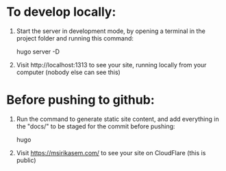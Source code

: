 
# To develop locally:

1. Start the server in development mode, by opening a terminal in the project folder and running this command:

    hugo server -D

2. Visit http://localhost:1313 to see your site, running locally from your computer (nobody else can see this)

# Before pushing to github:

1. Run the command to generate static site content, and add everything in the "docs/" to be staged for the commit before pushing:

    hugo

2. Visit https://msirikasem.com/ to see your site on CloudFlare (this is public)

